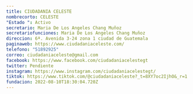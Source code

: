 ```yaml
---
title: CIUDADANIA CELESTE
nombrecorto: CELESTE
"Estado ": Activo
secretario: Maria De Los Angeles Chang Muñoz
secretariofunciones: Maria De Los Angeles Chang Muñoz
direccion: 6ª. Avenida 3-24 zona 1 ciudad de Guatemala
paginaweb: https://www.ciudadaniaceleste.com/
telefono: "51892925"
correo: ciudadaniaceleste@gmail.com
facebook: https://www.facebook.com/ciudadaniacelestegt
twitter: Pendiente
instagram: https://www.instagram.com/ciudadaniacelestegt/
tiktok: https://www.tiktok.com/@ciudadaniaceleste?_t=8XY7oc2IjhO&_r=1
fundacion: 2022-08-10T18:30:04.720Z
---
```

